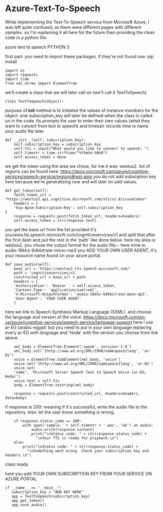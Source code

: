 # Azure-Text-To-Speech
While implementing the Text-To-Speech service from Microsoft Azure, I was left quite confused, as there were different pages with different samples. so I'm explaining it all here for the future then providing the clean code in a python file:


azure text to speech PYTHON 3


first part: you need to import these packages. if they're not found use: pip install <package name>

    import os
    import requests
    import time
    from xml.etree import ElementTree

we'll create a class that we will later call on (we'll call it TextToSpeech)

    class TextToSpeech(object):
    
purpose of __init__ method is to initialize the values of instance members for the object. 
and subscription_key will later be defined when the class is called on in the code.
tts prompts the user to enter their own values (what they want to convert from text to speech) and timesstr records time to name your audio file later.

    def __init__(self, subscription_key):
        self.subscription_key = subscription_key
        self.tts = input("What would you like to convert to speech: ")
        self.timestr = time.strftime("%Y%m%d-%H%M")
        self.access_token = None
        
we get the token using the area we chose, for me it was: westus2.
list of regions can be found here: https://docs.microsoft.com/azure/cognitive-services/speech-service/regions#rest-apis
you do not add subsciption key here because we're generalizing now and will later on add values.

    def get_token(self):
        fetch_token_url = "https://westus2.api.cognitive.microsoft.com/sts/v1.0/issuetoken"
        headers = {
        'Ocp-Apim-Subscription-Key': self.subscription_key
    }
        response = requests.post(fetch_token_url, headers=headers)
        self.access_token = str(response.text)
        
        
you get the base url from the list provided it's yourarea.tts.speech.microsoft.com/cognitiveservices/v1
and split that after the first dash and put the rest in the 'path' like done below.
here my area is: westus2.
you chose the output format for the audio file-- here mine is: audio-16khz-64kbitrate-mono-mp3
you ADD YOUR OWN USER AGENT, it's your resource name found on your azure portal.

    def save_audio(self):
        base_url = 'https://westus2.tts.speech.microsoft.com/'
        path = 'cognitiveservices/v1'
        constructed_url = base_url + path
        headers = {
        'Authorization': 'Bearer ' + self.access_token,
        'Content-Type': 'application/ssml+xml',
        'X-Microsoft-OutputFormat': 'audio-16khz-64kbitrate-mono-mp3',
        'User-Agent': 'YOUR USER AGENT'
        }
        
        
here we link to Speech Synthesis Markup Language (SSML).
and choose the language and version of the voice: https://docs.microsoft.com/en-us/azure/cognitive-services/speech-service/language-support
here i use ar-EG (arabic-egypt) but you need to put in your own language replacing every ar-EG with language and 'Hoda' with the version you choose from link above.

        xml_body = ElementTree.Element('speak', version='1.0')
        xml_body.set('{http://www.w3.org/XML/1998/namespace}lang', 'ar-EG')
        voice = ElementTree.SubElement(xml_body, 'voice')
        voice.set('{http://www.w3.org/XML/1998/namespace}lang', 'ar-EG')
        voice.set(
        'name', 'Microsoft Server Speech Text to Speech Voice (ar-EG, Hoda)')
        voice.text = self.tts
        body = ElementTree.tostring(xml_body)

        response = requests.post(constructed_url, headers=headers, data=body)
        

        
if response is 200: meaning if it's successful, write the audio file to the repository. else: let the user know something is wrong.
        
        if response.status_code == 200:
            with open('sample-' + self.timestr + '.wav', 'wb') as audio:
                audio.write(response.content)
                print("\nStatus code: " + str(response.status_code) +
                  "\nYour TTS is ready for playback.\n")
        else:
            print("\nStatus code: " + str(response.status_code) +
              "\nSomething went wrong. Check your subscription key and headers.\n")
class ready.


here you add YOUR OWN SUBSCRIPTION KEY FROM YOUR SERVICE ON AZURE PORTAL
            
    if __name__ == "__main__":
       subscription_key = "ADD KEY HERE"
       app = TextToSpeech(subscription_key)
       app.get_token()
       app.save_audio()
        


